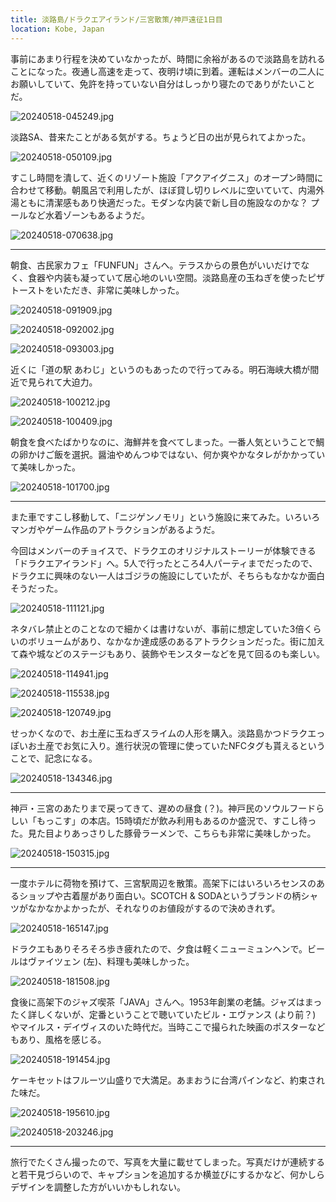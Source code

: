 ```yaml
---
title: 淡路島/ドラクエアイランド/三宮散策/神戸遠征1日目
location: Kobe, Japan
---
```


事前にあまり行程を決めていなかったが、時間に余裕があるので淡路島を訪れることになった。夜通し高速を走って、夜明け頃に到着。運転はメンバーの二人にお願いしていて、免許を持っていない自分はしっかり寝たのでありがたいことだ。

![20240518-045249.jpg](https://ceshmina-photos.s3.ap-northeast-1.amazonaws.com/medium/202405/20240518-045249.jpg)

淡路SA、昔来たことがある気がする。ちょうど日の出が見られてよかった。

![20240518-050109.jpg](https://ceshmina-photos.s3.ap-northeast-1.amazonaws.com/medium/202405/20240518-050109.jpg)

すこし時間を潰して、近くのリゾート施設「アクアイグニス」のオープン時間に合わせて移動。朝風呂で利用したが、ほぼ貸し切りレベルに空いていて、内湯外湯ともに清潔感もあり快適だった。モダンな内装で新し目の施設なのかな？ プールなど水着ゾーンもあるようだ。

![20240518-070638.jpg](https://ceshmina-photos.s3.ap-northeast-1.amazonaws.com/medium/202405/20240518-070638.jpg)

---

朝食、古民家カフェ「FUNFUN」さんへ。テラスからの景色がいいだけでなく、食器や内装も凝っていて居心地のいい空間。淡路島産の玉ねぎを使ったピザトーストをいただき、非常に美味しかった。

![20240518-091909.jpg](https://ceshmina-photos.s3.ap-northeast-1.amazonaws.com/medium/202405/20240518-091909.jpg)

![20240518-092002.jpg](https://ceshmina-photos.s3.ap-northeast-1.amazonaws.com/medium/202405/20240518-092002.jpg)

![20240518-093003.jpg](https://ceshmina-photos.s3.ap-northeast-1.amazonaws.com/medium/202405/20240518-093003.jpg)

近くに「道の駅 あわじ」というのもあったので行ってみる。明石海峡大橋が間近で見られて大迫力。

![20240518-100212.jpg](https://ceshmina-photos.s3.ap-northeast-1.amazonaws.com/medium/202405/20240518-100212.jpg)

![20240518-100409.jpg](https://ceshmina-photos.s3.ap-northeast-1.amazonaws.com/medium/202405/20240518-100409.jpg)

朝食を食べたばかりなのに、海鮮丼を食べてしまった。一番人気ということで鯛の卵かけご飯を選択。醤油やめんつゆではない、何か爽やかなタレがかかっていて美味しかった。

![20240518-101700.jpg](https://ceshmina-photos.s3.ap-northeast-1.amazonaws.com/medium/202405/20240518-101700.jpg)

---

また車ですこし移動して、「ニジゲンノモリ」という施設に来てみた。いろいろマンガやゲーム作品のアトラクションがあるようだ。

今回はメンバーのチョイスで、ドラクエのオリジナルストーリーが体験できる「ドラクエアイランド」へ。5人で行ったところ4人パーティまでだったので、ドラクエに興味のない一人はゴジラの施設にしていたが、そちらもなかなか面白そうだった。

![20240518-111121.jpg](https://ceshmina-photos.s3.ap-northeast-1.amazonaws.com/medium/202405/20240518-111121.jpg)

ネタバレ禁止とのことなので細かくは書けないが、事前に想定していた3倍くらいのボリュームがあり、なかなか達成感のあるアトラクションだった。街に加えて森や城などのステージもあり、装飾やモンスターなどを見て回るのも楽しい。

![20240518-114941.jpg](https://ceshmina-photos.s3.ap-northeast-1.amazonaws.com/medium/202405/20240518-114941.jpg)

![20240518-115538.jpg](https://ceshmina-photos.s3.ap-northeast-1.amazonaws.com/medium/202405/20240518-115538.jpg)

![20240518-120749.jpg](https://ceshmina-photos.s3.ap-northeast-1.amazonaws.com/medium/202405/20240518-120749.jpg)

せっかくなので、お土産に玉ねぎスライムの人形を購入。淡路島かつドラクエっぽいお土産でお気に入り。進行状況の管理に使っていたNFCタグも貰えるということで、記念になる。

![20240518-134346.jpg](https://ceshmina-photos.s3.ap-northeast-1.amazonaws.com/medium/202405/20240518-134346.jpg)

---

神戸・三宮のあたりまで戻ってきて、遅めの昼食 (？)。神戸民のソウルフードらしい「もっこす」の本店。15時頃だが飲み利用もあるのか盛況で、すこし待った。見た目よりあっさりした豚骨ラーメンで、こちらも非常に美味しかった。

![20240518-150315.jpg](https://ceshmina-photos.s3.ap-northeast-1.amazonaws.com/medium/202405/20240518-150315.jpg)

---

一度ホテルに荷物を預けて、三宮駅周辺を散策。高架下にはいろいろセンスのあるショップや古着屋があり面白い。SCOTCH & SODAというブランドの柄シャツがなかなかよかったが、それなりのお値段がするので決めきれず。

![20240518-165147.jpg](https://ceshmina-photos.s3.ap-northeast-1.amazonaws.com/medium/202405/20240518-165147.jpg)

ドラクエもありそろそろ歩き疲れたので、夕食は軽くニューミュンヘンで。ビールはヴァイツェン (左)、料理も美味しかった。

![20240518-181508.jpg](https://ceshmina-photos.s3.ap-northeast-1.amazonaws.com/medium/202405/20240518-181508.jpg)

食後に高架下のジャズ喫茶「JAVA」さんへ。1953年創業の老舗。ジャズはまったく詳しくないが、定番ということで聴いていたビル・エヴァンス (より前？) やマイルス・デイヴィスのいた時代だ。当時ここで撮られた映画のポスターなどもあり、風格を感じる。

![20240518-191454.jpg](https://ceshmina-photos.s3.ap-northeast-1.amazonaws.com/medium/202405/20240518-191454.jpg)

ケーキセットはフルーツ山盛りで大満足。あまおうに台湾パインなど、約束された味だ。

![20240518-195610.jpg](https://ceshmina-photos.s3.ap-northeast-1.amazonaws.com/medium/202405/20240518-195610.jpg)

![20240518-203246.jpg](https://ceshmina-photos.s3.ap-northeast-1.amazonaws.com/medium/202405/20240518-203246.jpg)

---

旅行でたくさん撮ったので、写真を大量に載せてしまった。写真だけが連続すると若干見づらいので、キャプションを追加するか横並びにするかなど、何かしらデザインを調整した方がいいかもしれない。
